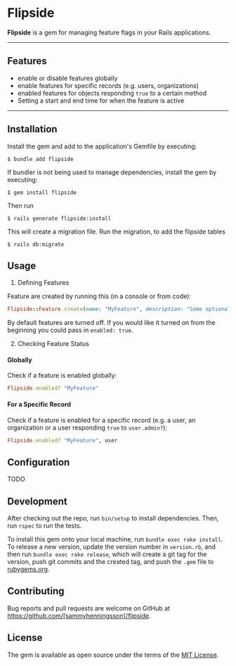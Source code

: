 # Flipside

**Flipside** is a gem for managing feature flags in your Rails applications.

---

## Features

- enable or disable features globally
- enable features for specific records (e.g. users, organizations)
- enabled features for objects responding `true` to a certain method
- Setting a start and end time for when the feature is active

---

## Installation

Install the gem and add to the application's Gemfile by executing:

    $ bundle add flipside

If bundler is not being used to manage dependencies, install the gem by executing:

    $ gem install flipside

Then run 

    $ rails generate flipside:install

This will create a migration file. Run the migration, to add the flipside tables

    $ rails db:migrate

## Usage

1. Defining Features

Feature are created by running this (in a console or from code):
```ruby
Flipside::Feature.create(name: "MyFeature", description: "Some optional description about what this feature do")
```

By default features are turned off. If you would like it turned on from the beginning you could pass in `enabled: true`.

2. Checking Feature Status

#### Globally

Check if a feature is enabled globally:

```ruby
Flipside.enabled? "MyFeature"
```

#### For a Specific Record

Check if a feature is enabled for a specific record (e.g. a user, an organization or a user responding `true` to `user.admin?`):

```ruby
Flipside.enabled? "MyFeature", user
```

## Configuration
TODO

## Development

After checking out the repo, run `bin/setup` to install dependencies. Then, run `rspec` to run the tests.

To install this gem onto your local machine, run `bundle exec rake install`. To release a new version, update the version number in `version.rb`, and then run `bundle exec rake release`, which will create a git tag for the version, push git commits and the created tag, and push the `.gem` file to [rubygems.org](https://rubygems.org).

## Contributing

Bug reports and pull requests are welcome on GitHub at https://github.com/[sammyhenningsson]/flipside.

## License

The gem is available as open source under the terms of the [MIT License](https://opensource.org/licenses/MIT).
